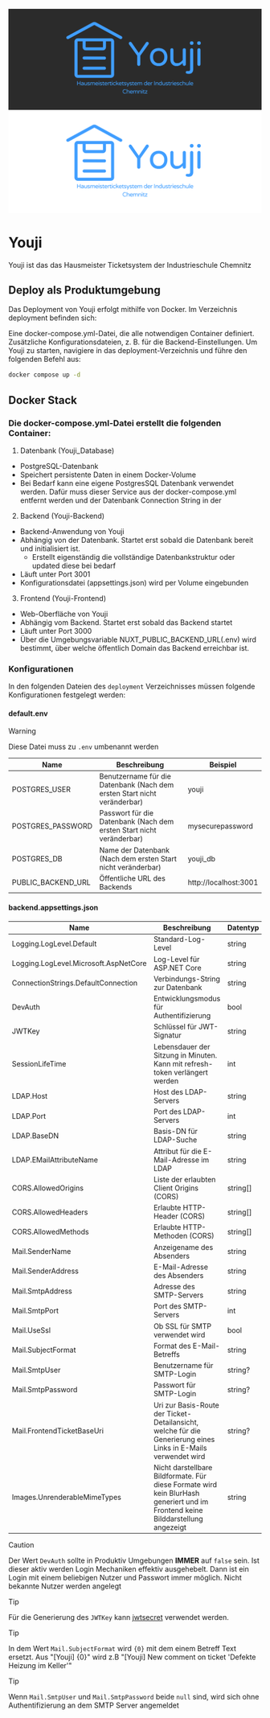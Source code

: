 <!-- Für eine angenehmere Darstellung dieser Datei kann https://github.com/youji-dev/youji aufgerufen werden -->

![Youji Banner Dark](./resources/ReadmeBannerDark.png#gh-dark-mode-only)
![Youji Banner Light](./resources/ReadmeBannerLight.png#gh-light-mode-only)

# Youji

Youji ist das das Hausmeister Ticketsystem der Industrieschule Chemnitz

## Deploy als Produktumgebung

Das Deployment von Youji erfolgt mithilfe von Docker. Im Verzeichnis deployment befinden sich:

Eine docker-compose.yml-Datei, die alle notwendigen Container definiert.
Zusätzliche Konfigurationsdateien, z. B. für die Backend-Einstellungen.
Um Youji zu starten, navigiere in das deployment-Verzeichnis und führe den folgenden Befehl aus:

```sh
docker compose up -d
```

## Docker Stack

### Die docker-compose.yml-Datei erstellt die folgenden Container:

1. Datenbank (Youji_Database)

- PostgreSQL-Datenbank
- Speichert persistente Daten in einem Docker-Volume
- Bei Bedarf kann eine eigene PostgresSQL Datenbank verwendet werden. Dafür muss dieser Service aus der docker-compose.yml entfernt werden und der Datenbank Connection String in der

2. Backend (Youji-Backend)

- Backend-Anwendung von Youji
- Abhängig von der Datenbank. Startet erst sobald die Datenbank bereit und initialisiert ist.
  - Erstellt eigenständig die vollständige Datenbankstruktur oder updated diese bei bedarf
- Läuft unter Port 3001
- Konfigurationsdatei (appsettings.json) wird per Volume eingebunden

3. Frontend (Youji-Frontend)

- Web-Oberfläche von Youji
- Abhängig vom Backend. Startet erst sobald das Backend startet
- Läuft unter Port 3000
- Über die Umgebungsvariable NUXT_PUBLIC_BACKEND_URL(.env) wird bestimmt, über welche öffentlich Domain das Backend erreichbar ist.

### Konfigurationen

In den folgenden Dateien des `deployment` Verzeichnisses müssen folgende Konfigurationen festgelegt werden:

#### default.env

> [!WARNING]
> Diese Datei muss zu `.env` umbenannt werden

| Name               | Beschreibung                                                             | Beispiel              |
| ------------------ | ------------------------------------------------------------------------ | --------------------- |
| POSTGRES_USER      | Benutzername für die Datenbank (Nach dem ersten Start nicht veränderbar) | youji                 |
| POSTGRES_PASSWORD  | Passwort für die Datenbank (Nach dem ersten Start nicht veränderbar)     | mysecurepassword      |
| POSTGRES_DB        | Name der Datenbank (Nach dem ersten Start nicht veränderbar)             | youji_db              |
| PUBLIC_BACKEND_URL | Öffentliche URL des Backends                                             | http://localhost:3001 |

#### backend.appsettings.json

| Name                                  | Beschreibung                                                                                                                   | Datentyp | Beispiel                                                                 |
| ------------------------------------- | ------------------------------------------------------------------------------------------------------------------------------ | -------- | ------------------------------------------------------------------------ |
| Logging.LogLevel.Default              | Standard-Log-Level                                                                                                             | string   | "Information"                                                            |
| Logging.LogLevel.Microsoft.AspNetCore | Log-Level für ASP.NET Core                                                                                                     | string   | "Warning"                                                                |
| ConnectionStrings.DefaultConnection   | Verbindungs-String zur Datenbank                                                                                               | string   | "Host=database;Database=youji_db;Username=youji;Password=secret"         |
| DevAuth                               | Entwicklungsmodus für Authentifizierung                                                                                        | bool     | false                                                                    |
| JWTKey                                | Schlüssel für JWT-Signatur                                                                                                     | string   | "my-secret-jwt-key"                                                      |
| SessionLifeTime                       | Lebensdauer der Sitzung in Minuten. Kann mit refresh-token verlängert werden                                                   | int      | 720                                                                      |
| LDAP.Host                             | Host des LDAP-Servers                                                                                                          | string   | "ldap.example.com"                                                       |
| LDAP.Port                             | Port des LDAP-Servers                                                                                                          | int      | 389                                                                      |
| LDAP.BaseDN                           | Basis-DN für LDAP-Suche                                                                                                        | string   | "dc=example,dc=com"                                                      |
| LDAP.EMailAttributeName               | Attribut für die E-Mail-Adresse im LDAP                                                                                        | string   | "userPrincipalName"                                                      |
| CORS.AllowedOrigins                   | Liste der erlaubten Client Origins (CORS)                                                                                      | string[] | ["http://localhost:3000"]                                                |
| CORS.AllowedHeaders                   | Erlaubte HTTP-Header (CORS)                                                                                                    | string[] | ["Authorization", "content-type"] (Diese sind zwingend benötigt)         |
| CORS.AllowedMethods                   | Erlaubte HTTP-Methoden (CORS)                                                                                                  | string[] | ["GET", "POST", "PUT", "PATCH", "DELETE"] (Diese sind zwingend benötigt) |
| Mail.SenderName                       | Anzeigename des Absenders                                                                                                      | string   | "Youji Hausmeister Ticketsystem"                                         |
| Mail.SenderAddress                    | E-Mail-Adresse des Absenders                                                                                                   | string   | "no-repy@youji.com"                                                      |
| Mail.SmtpAddress                      | Adresse des SMTP-Servers                                                                                                       | string   | "smtp.youji.com"                                                         |
| Mail.SmtpPort                         | Port des SMTP-Servers                                                                                                          | int      | 587                                                                      |
| Mail.UseSsl                           | Ob SSL für SMTP verwendet wird                                                                                                 | bool     | true                                                                     |
| Mail.SubjectFormat                    | Format des E-Mail-Betreffs                                                                                                     | string   | "[Youji] {0}"                                                            |
| Mail.SmtpUser                         | Benutzername für SMTP-Login                                                                                                    | string?  | "youji-smtp-user"                                                        |
| Mail.SmtpPassword                     | Passwort für SMTP-Login                                                                                                        | string?  | "supersecretpassword"                                                    |
| Mail.FrontendTicketBaseUri             | Uri zur Basis-Route der Ticket-Detailansicht, welche für die Generierung eines Links in E-Mails verwendet wird                 | string?  | "https://localhost:3000/tickets/"                                             |
| Images.UnrenderableMimeTypes          | Nicht darstellbare Bildformate. Für diese Formate wird kein BlurHash generiert und im Frontend keine Bilddarstellung angezeigt | string   | "image/svg+xml"                                                          |

> [!CAUTION]
> Der Wert `DevAuth` sollte in Produktiv Umgebungen **IMMER** auf `false` sein. Ist dieser aktiv werden Login Mechaniken effektiv ausgehebelt. Dann ist ein Login mit einem beliebigen Nutzer und Passwort immer möglich. Nicht bekannte Nutzer werden angelegt

> [!TIP]
> Für die Generierung des `JWTKey` kann [jwtsecret](https://jwtsecret.com/generate) verwendet werden.

> [!TIP]
> In dem Wert `Mail.SubjectFormat` wird `{0}` mit dem einem Betreff Text ersetzt. Aus "[Youji] {0}" wird z.B "[Youji] New comment on ticket 'Defekte Heizung im Keller'"

> [!TIP]
> Wenn `Mail.SmtpUser` und `Mail.SmtpPassword` beide `null` sind, wird sich ohne Authentifizierung an dem SMTP Server angemeldet
